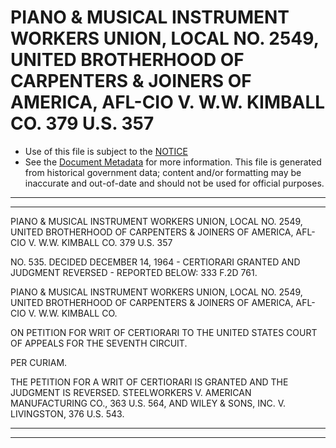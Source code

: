 ---
---

# PIANO & MUSICAL INSTRUMENT WORKERS UNION, LOCAL NO. 2549, UNITED BROTHERHOOD OF CARPENTERS & JOINERS OF AMERICA, AFL-CIO V. W.W. KIMBALL CO. 379 U.S. 357

* Use of this file is subject to the [NOTICE](https://github.com/publicdocs/notice/blob/master/NOTICE)
* See the [Document Metadata](../../../) for more information.
  This file is generated from historical government data; content and/or formatting may be inaccurate and out-of-date and should not be used for official purposes.

----------
----------

PIANO & MUSICAL INSTRUMENT WORKERS UNION, LOCAL NO. 2549, UNITED BROTHERHOOD OF CARPENTERS & JOINERS OF AMERICA, AFL-CIO V. W.W. KIMBALL CO. 379 U.S. 357

NO. 535.  DECIDED DECEMBER 14, 1964 - CERTIORARI GRANTED AND JUDGMENT REVERSED - REPORTED BELOW: 333 F.2D 761.

PIANO & MUSICAL INSTRUMENT WORKERS UNION, LOCAL NO. 2549, UNITED BROTHERHOOD OF CARPENTERS & JOINERS OF AMERICA, AFL-CIO V. W.W. KIMBALL CO.

ON PETITION FOR WRIT OF CERTIORARI TO THE UNITED STATES COURT OF APPEALS FOR THE SEVENTH CIRCUIT.

PER CURIAM.

THE PETITION FOR A WRIT OF CERTIORARI IS GRANTED AND THE JUDGMENT IS REVERSED.  STEELWORKERS V. AMERICAN MANUFACTURING CO., 363 U.S. 564, AND WILEY & SONS, INC. V. LIVINGSTON, 376 U.S. 543.


----------
----------


